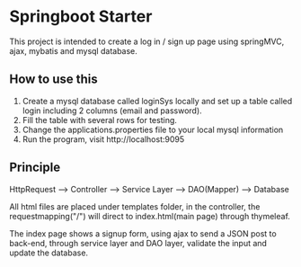 # Springboot Starter

This project is intended to create a log in / sign up page using springMVC, ajax, mybatis and mysql database.

## How to use this

1. Create a mysql database called loginSys locally and set up a table called login including 2 columns (email and password).
2. Fill the table with several rows for testing.
3. Change the applications.properties file to your local mysql information
4. Run the program, visit http://localhost:9095


## Principle

HttpRequest --> Controller --> Service Layer --> DAO(Mapper) --> Database

All html files are placed under templates folder, in the controller, the requestmapping("/") will direct to
index.html(main page) through thymeleaf.

The index page shows a signup form, using ajax to send a JSON post to back-end, through service layer and DAO layer,
validate the input and update the database.

